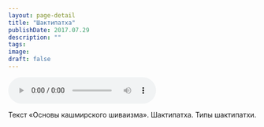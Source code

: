 ```yaml
---
layout: page-detail
title: "Шактипатха"
publishDate: 2017.07.29
description: ""
tags:
image:
draft: false
---
```


<audio title="2017.07.29 - Шактипатха.mp3" src="/upload/iblock/988/988da75d26c7f794e5fdf036d1bcfa2d.mp3" controls=""></audio>

 Текст «Основы кашмирского шиваизма». Шактипатха. Типы шактипатхи. 

  
